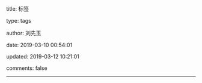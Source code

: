 title: 标签

type: tags

author: 刘先玉

date: 2019-03-10 00:54:01

updated: 2019-03-12 10:21:01

comments: false

---

